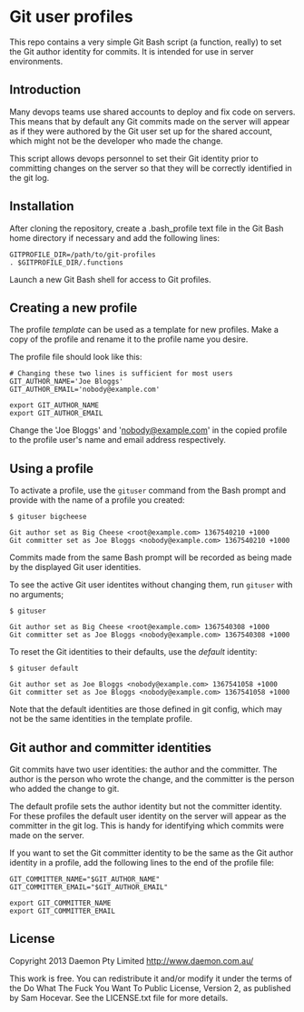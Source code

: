 # Git user profiles

This repo contains a very simple Git Bash script (a function, really)
to set the Git author identity for commits. It is intended for use in
server environments.

## Introduction

Many devops teams use shared accounts to deploy and fix code on
servers. This means that by default any Git commits made on the server
will appear as if they were authored by the Git user set up for the 
shared account, which might not be the developer who made the change.

This script allows devops personnel to set their Git identity prior
to committing changes on the server so that they will be correctly
identified in the git log.

## Installation

After cloning the repository, create a .bash_profile text file in the
Git Bash home directory if necessary and add the following lines:

	GITPROFILE_DIR=/path/to/git-profiles
	. $GITPROFILE_DIR/.functions

Launch a new Git Bash shell for access to Git profiles.

## Creating a new profile

The profile _template_ can be used as a template for new profiles.
Make a copy of the profile and rename it to the profile name you
desire.

The profile file should look like this:

	# Changing these two lines is sufficient for most users
	GIT_AUTHOR_NAME='Joe Bloggs'
	GIT_AUTHOR_EMAIL='nobody@example.com'

	export GIT_AUTHOR_NAME
	export GIT_AUTHOR_EMAIL

Change the 'Joe Bloggs' and 'nobody@example.com' in the copied profile
to the profile user's name and email address respectively.


## Using a profile

To activate a profile, use the `gituser` command from the Bash
prompt and provide with the name of a profile you created:

	$ gituser bigcheese

	Git author set as Big Cheese <root@example.com> 1367540210 +1000
	Git committer set as Joe Bloggs <nobody@example.com> 1367540210 +1000

Commits made from the same Bash prompt will be recorded as being
made by the displayed Git user identities.

To see the active Git user identites without changing them, run
`gituser` with no arguments;

	$ gituser

	Git author set as Big Cheese <root@example.com> 1367540308 +1000
	Git committer set as Joe Bloggs <nobody@example.com> 1367540308 +1000

To reset the Git identities to their defaults, use the _default_
identity:

	$ gituser default

	Git author set as Joe Bloggs <nobody@example.com> 1367541058 +1000
	Git committer set as Joe Bloggs <nobody@example.com> 1367541058 +1000

Note that the default identities are those defined in git config,
which may not be the same identities in the template profile.

## Git author and committer identities

Git commits have two user identities: the author and the committer.
The author is the person who wrote the change, and the committer is the
person who added the change to git.

The default profile sets the author identity but not the committer
identity. For these profiles the default user identity on the server
will appear as the committer in the git log. This is handy for identifying
which commits were made on the server.

If you want to set the Git committer identity to be the same as the Git
author identity in a profile, add the following lines to the end of the
profile file:

	GIT_COMMITTER_NAME="$GIT_AUTHOR_NAME"
	GIT_COMMITTER_EMAIL="$GIT_AUTHOR_EMAIL"

	export GIT_COMMITTER_NAME
	export GIT_COMMITTER_EMAIL


## License

Copyright 2013 Daemon Pty Limited http://www.daemon.com.au/

This work is free. You can redistribute it and/or modify it under the
terms of the Do What The Fuck You Want To Public License, Version 2,
as published by Sam Hocevar. See the LICENSE.txt file for more details.

